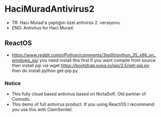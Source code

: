 # HaciMuradAntivirus2
- TR: Hacı Murad'a yaptığım özel antivirüs 2. versiyonu.
- ENG: Antivirus for Haci Murad.
## ReactOS
- https://www.reddit.com/r/Python/comments/3tgi0t/python_35_x86_on_windows_xp/ you need install this first if you want compile from source then install pip via wget https://bootstrap.pypa.io/pip/3.5/get-pip.py
then do install python get-pip.py

### Notice
- This fully cloud based antivirus based on NictaSoft. Old partner of Comodo.
- This demo of full antivirus product. If you using ReactOS I recommend you use this with ClamSentiel.